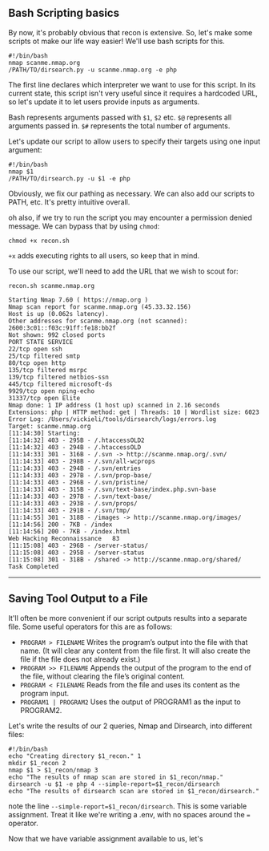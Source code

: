 ## Bash Scripting basics

By now, it's probably obvious that recon is extensive. So, let's make some scripts ot make our life way easier! We'll use bash scripts for this.

```
#!/bin/bash
nmap scanme.nmap.org
/PATH/TO/dirsearch.py -u scanme.nmap.org -e php
```

The first line declares which interpreter we want to use for this script.
In its current state, this script isn't very useful since it requires a hardcoded URL, so let's update it to let users provide inputs as arguments.

Bash represents arguments passed with `$1`, `$2` etc.
`$@` represents all arguments passed in.
`$#` represents the total number of arguments.

Let's update our script to allow users to specify their targets using one input argument:

```
#!/bin/bash
nmap $1
/PATH/TO/dirsearch.py -u $1 -e php
```

Obviously, we fix our pathing as necessary. We can also add our scripts to PATH, etc. It's pretty intuitive overall.

oh also, if we try to run the script you may encounter a permission denied message. We can bypass that by using `chmod`:

```
chmod +x recon.sh
```

`+x` adds executing rights to all users, so keep that in mind.

To use our script, we'll need to add the URL that we wish to scout for:

```
recon.sh scanme.nmap.org

Starting Nmap 7.60 ( https://nmap.org )
Nmap scan report for scanme.nmap.org (45.33.32.156)
Host is up (0.062s latency).
Other addresses for scanme.nmap.org (not scanned): 2600:3c01::f03c:91ff:fe18:bb2f
Not shown: 992 closed ports
PORT STATE SERVICE
22/tcp open ssh
25/tcp filtered smtp
80/tcp open http
135/tcp filtered msrpc
139/tcp filtered netbios-ssn
445/tcp filtered microsoft-ds
9929/tcp open nping-echo
31337/tcp open Elite
Nmap done: 1 IP address (1 host up) scanned in 2.16 seconds
Extensions: php | HTTP method: get | Threads: 10 | Wordlist size: 6023
Error Log: /Users/vickieli/tools/dirsearch/logs/errors.log
Target: scanme.nmap.org
[11:14:30] Starting:
[11:14:32] 403 - 295B - /.htaccessOLD2
[11:14:32] 403 - 294B - /.htaccessOLD
[11:14:33] 301 - 316B - /.svn -> http://scanme.nmap.org/.svn/
[11:14:33] 403 - 298B - /.svn/all-wcprops
[11:14:33] 403 - 294B - /.svn/entries
[11:14:33] 403 - 297B - /.svn/prop-base/
[11:14:33] 403 - 296B - /.svn/pristine/
[11:14:33] 403 - 315B - /.svn/text-base/index.php.svn-base
[11:14:33] 403 - 297B - /.svn/text-base/
[11:14:33] 403 - 293B - /.svn/props/
[11:14:33] 403 - 291B - /.svn/tmp/
[11:14:55] 301 - 318B - /images -> http://scanme.nmap.org/images/
[11:14:56] 200 - 7KB - /index
[11:14:56] 200 - 7KB - /index.html
Web Hacking Reconnaissance   83
[11:15:08] 403 - 296B - /server-status/
[11:15:08] 403 - 295B - /server-status
[11:15:08] 301 - 318B - /shared -> http://scanme.nmap.org/shared/
Task Completed
```

---

## Saving Tool Output to a File

It'll often be more convenient if our script outputs results into a separate file. Some useful operators for this are as follows:

-  `PROGRAM > FILENAME` Writes the program’s output into the file with that
   name. (It will clear any content from the file first. It will also create the
   file if the file does not already exist.)
-  `PROGRAM >> FILENAME` Appends the output of the program to the end of
   the file, without clearing the file’s original content.
-  `PROGRAM < FILENAME` Reads from the file and uses its content as the program input.
-  `PROGRAM1 | PROGRAM2` Uses the output of PROGRAM1 as the input to PROGRAM2.

Let's write the results of our 2 queries, Nmap and Dirsearch, into different files:

```
#!/bin/bash
echo "Creating directory $1_recon." 1
mkdir $1_recon 2
nmap $1 > $1_recon/nmap 3
echo "The results of nmap scan are stored in $1_recon/nmap."
dirsearch -u $1 -e php 4 --simple-report=$1_recon/dirsearch
echo "The results of dirsearch scan are stored in $1_recon/dirsearch."
```

note the line `--simple-report=$1_recon/dirsearch`. This is some variable assignment. Treat it like we're writing a .env, with no spaces around the `=` operator.

Now that we have variable assignment available to us, let's
